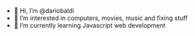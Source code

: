 - 👋 Hi, I’m @dariobaldi
- 👀 I’m interested in computers, movies, music and fixing stuff
- 🌱 I’m currently learning Javascript web development

<!---
dariobaldi/dariobaldi is a ✨ special ✨ repository because its `README.md` (this file) appears on your GitHub profile.
You can click the Preview link to take a look at your changes.
--->
